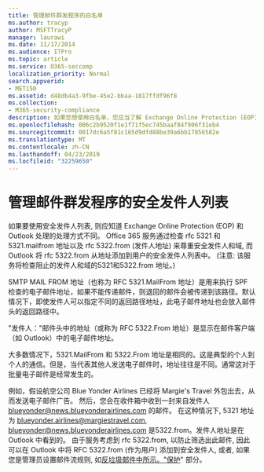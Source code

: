 ```yaml
---
title: 管理邮件群发程序的白名单
ms.author: tracyp
author: MSFTTracyP
manager: laurawi
ms.date: 11/17/2014
ms.audience: ITPro
ms.topic: article
ms.service: O365-seccomp
localization_priority: Normal
search.appverid:
- MET150
ms.assetid: d48db4a3-9fbe-45e2-bbaa-1017ffdf96f8
ms.collection:
- M365-security-compliance
description: 如果您想使用白名单，您应当了解 Exchange Online Protection (EOP) 和 Outlook 处理进程的方式是不同的。通过检查 RFC 5321.MailFrom 地址和 RFC 5322.From 地址，服务遵守白名单和安全域，而 Outlook 将 RFC 5322.From 地址添加到用户的白名单中。（注意：服务对黑名单和阻止域检查 5321.MailFrom 地址和 5322.From 地址。）
ms.openlocfilehash: 006c2b9520f1e1f71f5ec745baaf84f906f31eb4
ms.sourcegitcommit: 0017dc6a5f81c165d9dfd88be39a6bb17856582e
ms.translationtype: MT
ms.contentlocale: zh-CN
ms.lasthandoff: 04/23/2019
ms.locfileid: "32259650"
---
```

# <a name="manage-safe-sender-lists-for-bulk-mailers"></a>管理邮件群发程序的安全发件人列表

如果要使用安全发件人列表, 则应知道 Exchange Online Protection (EOP) 和 Outlook 处理的处理方式不同。 Office 365 服务通过检查 rfc 5321 和5321.mailfrom 地址以及 rfc 5322.from (发件人地址) 来尊重安全发件人和域, 而 Outlook 将 rfc 5322.from 从地址添加到用户的安全发件人列表中。 (注意: 该服务将检查阻止的发件人和域的5321和5322.from 地址。)
  
SMTP MAIL FROM 地址（也称为 RFC 5321.MailFrom 地址）是用来执行 SPF 检查的电子邮件地址，如果不能传递邮件，则退回的邮件会被传递到该路径。默认情况下，即使发件人可以指定不同的返回路径地址，此电子邮件地址也会放入邮件头的返回路径中。
  
"发件人："邮件头中的地址（或称为 RFC 5322.From 地址）是显示在邮件客户端（如 Outlook）中的电子邮件地址。
  
大多数情况下，5321.MailFrom 和 5322.From 地址是相同的。这是典型的个人到个人的通信。但是，当代表其他人发送电子邮件时，地址往往是不同。通常这对于批量电子邮件是经常发生的。
  
例如，假设航空公司 Blue Yonder Airlines 已经将 Margie's Travel 外包出去，从而发送电子邮件广告。 然后，您会在收件箱中收到一封来自发件人 blueyonder@news.blueyonderairlines.com 的邮件。 在这种情况下, 5321 地址为 blueyonder.airlines@margiestravel.com, blueyonder@news.blueyonderairlines.com 是5322.from。发件人地址是在 Outlook 中看到的。 由于服务考虑到 rfc 5322.from, 以防止筛选出此邮件, 因此可以在 Outlook 中将 RFC 5322.from (作为用户) 添加到安全发件人, 或者, 如果您是管理员设置邮件流规则, 如[反垃圾邮件中所示。"保护](anti-spam-protection.md)" 部分。
  

